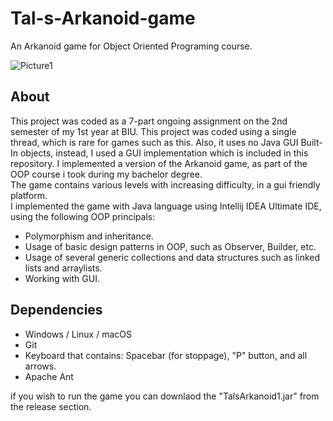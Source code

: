 # Tal-s-Arkanoid-game
An Arkanoid game for Object Oriented Programing course.

![Picture1](https://user-images.githubusercontent.com/103560553/189338805-3e25dfd9-a77e-4b0f-b8b0-fddaca9c5eda.png)


## About
This project was coded as a 7-part ongoing assignment on the 2nd semester of my 1st year at BIU. This project was coded using a single thread, which is rare for games such as this. Also, it uses no Java GUI Built-In objects, instead, I used a GUI implementation which is included in this repository.
I implemented a version of the Arkanoid game, as part of the OOP course i took during my bachelor degree.</br>
The game contains various levels with increasing difficulty, in a gui friendly platform.</br>
I implemented the game with Java language using Intellij IDEA Ultimate IDE, using the following OOP principals:
* Polymorphism and inheritance.
* Usage of basic design patterns in OOP, such as Observer, Builder, etc.
* Usage of several generic collections and data structures such as linked lists and arraylists.
* Working with GUI.

## Dependencies
* Windows / Linux / macOS
* Git
* Keyboard that contains: Spacebar (for stoppage), "P" button, and all arrows.
* Apache Ant


if you wish to run the game you can downlaod the "TalsArkanoid1.jar" from the release section.
